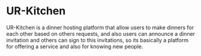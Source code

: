 # UR-Kitchen
UR-Kitchen is a dinner hosting platform that allow users to make dinners for each other based on others requests, and also users can announce a dinner invitation and others can sign to this invitations, so its basically a platform for offering a service and also for knowing new people.
